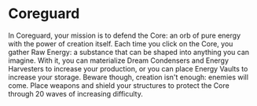 # Coreguard

In Coreguard, your mission is to defend the Core: an orb of pure energy with the power of creation itself. Each time you click on the Core, you gather Raw Energy: a substance that can be shaped into anything you can imagine. With it, you can materialize Dream Condensers and Energy Harvesters to increase your production, or you can place Energy Vaults to increase your storage. Beware though, creation isn't enough: enemies will come. Place weapons and shield your structures to protect the Core through 20 waves of increasing difficulty.